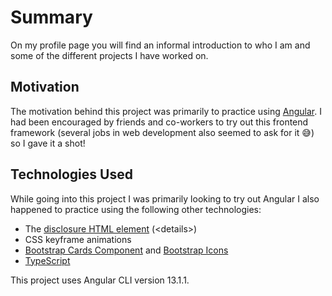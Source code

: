# Summary
On my profile page you will find an informal introduction to who I am and some of the different projects I have worked on.

## Motivation
The motivation behind this project was primarily to practice using [Angular](https://angular.io/ "Angular Main Page").
I had been encouraged by friends and co-workers to try out this frontend framework (several jobs in web development also seemed to ask for it :sweat_smile:) so I gave it a shot!

## Technologies Used
While going into this project I was primarily looking to try out Angular I also happened to practice using the following other technologies:
- The [disclosure HTML element](https://developer.mozilla.org/en-US/docs/Web/HTML/Element/details "MDN page on the disclosure element") (&lt;details&gt;)
- CSS keyframe animations
- [Bootstrap Cards Component](https://getbootstrap.com/docs/4.6/components/card/ "Bootstrap Card Component") and [Bootstrap Icons](https://icons.getbootstrap.com/ "Bootstrap Icons Main Page")
- [TypeScript](https://www.typescriptlang.org/ "TypeScript main page")

This project uses Angular CLI version 13.1.1.